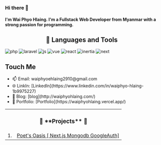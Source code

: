 ### Hi there 👋

#### I'm Wai Phyo Hlaing. I'm a Fullstack Web Developer from Myanmar with a strong passion for programming.

<h2 align="center"> 🔭 Languages and Tools</h2>

![php](https://img.shields.io/static/v1?style=flat&logo=php&label=PHP&message=✔️&color=blueviolet)
![laravel](https://img.shields.io/static/v1?style=flat&logo=laravel&label=Laravel&message=✔️&color=red)
![js](https://img.shields.io/static/v1?style=flat&logo=javascript&label=JavaScript&message=✔️&color=yellow)
![vue](https://img.shields.io/static/v1?style=flat&logo=vuejs&label=VueJs&message=✔️&color=green)
![react](https://img.shields.io/static/v1?style=flat&logo=react&label=React&message=✔️&color=violet)
![inertia](https://img.shields.io/static/v1?style=flat&logo=inertia&label=InertiaJs&message=✔️&color=red)
![next](https://img.shields.io/static/v1?style=flat&logo=electron&label=NextJs&message=✔️&color=blue)
## Touch Me
<ul className="list-disc list-inside text-sm sm:text-base" style={{ listStyleType: 'none' }}>
          <li>
 📫 Email: waiphyoehlaing2910@gmail.com
          </li>
          <li>
 🌐 LinkIn: [LinkedIn](https://www.linkedin.com/in/waiphyo-hlaing-1b9975227)          
          </li>
          <li> 
 🤖 Blog: [blog](http://waiphyohlaing.com/)
          </li>
          <li>
 🥷 Portfolio:  [Portfolio](https://waiphyohlaing.vercel.app/)
          </li>
</ul>


<table align="start">
    <tr>
        <td colspan="3"><h3 align="center">🚀 **Projects** 🚀</h3></td>
    </tr>
    <tr>
         <td>1.</td>
<!--          <td><img src="https://crypto-currency-tracker-v2.netlify.app/icon-192.png" width=50 height=50></td> -->
         <td><a target="_blank" href="https://burmese-proverbs.vercel.app/">Poet's Oasis [ Next.js Mongodb GoogleAuth]</a></td>
     </tr>
</table>
